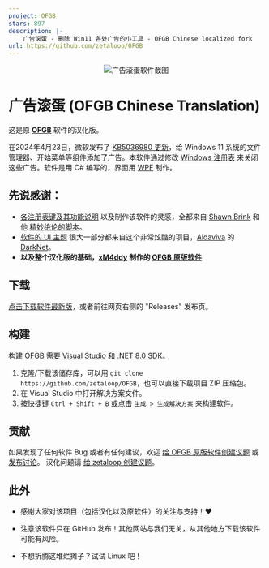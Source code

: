 ```yaml
---
project: OFGB
stars: 897
description: |-
    广告滚蛋 - 删除 Win11 各处广告的小工具 - OFGB Chinese localized fork
url: https://github.com/zetaloop/OFGB
---
```


<p align="center">
    <img src="https://github.com/zetaloop/OFGB/assets/36418285/e183ddad-6d61-4390-9e30-51e6e9f29bc7" alt="广告滚蛋软件截图"/>
</p>

# 广告滚蛋 (OFGB Chinese Translation)
这是原 [**OFGB**](https://github.com/xM4ddy/OFGB) 软件的汉化版。

在2024年4月23日，微软发布了 [KB5036980 更新](https://support.microsoft.com/zh-cn/topic/5a0d6c49-e42e-4eb4-8541-33a7139281ed)，给 Windows 11 系统的文件管理器、开始菜单等组件添加了广告。本软件通过修改 [Windows 注册表](https://baike.baidu.com/item/%E6%B3%A8%E5%86%8C%E8%A1%A8) 来关闭这些广告。软件是用 C# 编写的，界面用 [WPF](https://baike.baidu.com/item/WPF) 制作。

## 先说感谢：
- [各注册表键及其功能说明](https://github.com/xM4ddy/OFGB/blob/92756276178137bb78d7c563733dde0d24f13aff/MainWindow.xaml.cs#L33) 以及制作该软件的灵感，全都来自 [Shawn Brink](https://www.elevenforum.com/members/brink.2/) 和他 [精妙绝伦的脚本](https://www.elevenforum.com/t/disable-ads-in-windows-11.8004/)。
- [软件的 UI 主题](https://github.com/xM4ddy/OFGB/blob/main/dark.xaml) 很大一部分都来自这个非常炫酷的项目，[Aldaviva](https://github.com/Aldaviva) 的 [DarkNet](https://github.com/Aldaviva/DarkNet)。
- **以及整个汉化版的基础，[xM4ddy](https://github.com/xM4ddy) 制作的 [OFGB 原版软件](https://github.com/xM4ddy/OFGB)**

## 下载
[点击下载软件最新版](https://github.com/zetaloop/OFGB/releases/latest)，或者前往网页右侧的 "Releases" 发布页。

## 构建
构建 OFGB 需要 [Visual Studio](https://visualstudio.microsoft.com/zh-hans/) 和 [.NET 8.0 SDK](https://dotnet.microsoft.com/zh-cn/download/dotnet/8.0)。

1. 克隆/下载该储存库，可以用 `git clone https://github.com/zetaloop/OFGB`，也可以直接下载项目 ZIP 压缩包。
2. 在 Visual Studio 中打开解决方案文件。
3. 按快捷键 `Ctrl + Shift + B` 或点击 `生成 > 生成解决方案` 来构建软件。

## 贡献
如果发现了任何软件 Bug 或者有任何建议，欢迎 [给 OFGB 原版软件创建议题](https://github.com/xM4ddy/OFGB/issues) 或 [发布讨论](https://github.com/xM4ddy/OFGB/discussions)。
汉化问题请 [给 zetaloop 创建议题](https://github.com/zetaloop/OFGB/issues)。

## 此外
- 感谢大家对该项目（包括汉化以及原软件）的关注与支持！❤️

- 注意该软件只在 GitHub 发布！其他网站与我们无关，从其他地方下载该软件可能有风险。

- 不想折腾这堆烂摊子？试试 Linux 吧！

